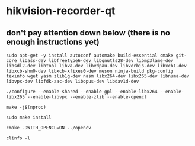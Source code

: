 # hikvision-recorder-qt

## don't pay attention down below (there is no enough instructions yet)
```
sudo apt-get -y install autoconf automake build-essential cmake git-core libass-dev libfreetype6-dev libgnutls28-dev libmp3lame-dev libsdl2-dev libtool libva-dev libvdpau-dev libvorbis-dev libxcb1-dev libxcb-shm0-dev libxcb-xfixes0-dev meson ninja-build pkg-config texinfo wget yasm zlib1g-dev nasm libx264-dev libx265-dev libnuma-dev libvpx-dev libfdk-aac-dev libopus-dev libdav1d-dev
```
```
./configure --enable-shared --enable-gpl --enable-libx264 --enable-libx265 --enable-libvpx --enable-zlib --enable-opencl
```
```
make -j$(nproc)
```
```
sudo make install
```
```
cmake -DWITH_OPENCL=ON ../opencv
```
```
clinfo -l
```
